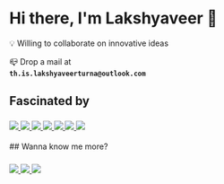 #  __Hi there, I'm Lakshyaveer__ 👋

💡 Willing to collaborate on innovative ideas

📪 Drop a mail at <code> __th.is.lakshyaveerturna@outlook.com__ </code>


## Fascinated by
<h3>
  <a href="https://python.org">
    <img src="https://skillicons.dev/icons?i=python" />
  </a>

  <a href="https://javascript.com">
    <img src="https://skillicons.dev/icons?i=js" />
  </a>
  
  <a href="https://html.com">
    <img src="https://skillicons.dev/icons?i=html" />
  </a>

  <a href="https://www.w3schools.com/css/">
    <img src="https://skillicons.dev/icons?i=css" />
  </a>

  <a href="https://dart.dev/">
    <img src="https://skillicons.dev/icons?i=dart" />
  </a>
  
  <a href="https://flutter.dev">
    <img src="https://skillicons.dev/icons?i=flutter" />
  </a>
    <a href="https://react.dev/">
    <img src="https://skillicons.dev/icons?i=react" />
  </a>

  </h3>
## Wanna know me more?

<h3>
  <a href="https://discordapp.com/users/884461843760971826">
    <img src="https://skillicons.dev/icons?i=discord" />
  </a>

  <a href="https://x.com/GreenMongoose_">
    <img src="https://skillicons.dev/icons?i=twitter" />
  </a>
  
  <a href="https://stackoverflow.com/users/22088314/lakshyaveer">
    <img src="https://skillicons.dev/icons?i=stackoverflow" />
  </a>

  
</h3>







<!---
im-lakshyaveerturna/im-lakshyaveerturna is a ✨ special ✨ repository because its `README.md` (this file) appears on your GitHub profile.
You can click the Preview link to take a look at your changes.
--->
